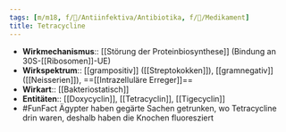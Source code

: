 ```yaml
---
tags: [m/m18, f/🦠/Antiinfektiva/Antibiotika, f/💊/Medikament]
title: Tetracycline
---
```

- **Wirkmechanismus**:: [[Störung der Proteinbiosynthese]] (Bindung an 30S-[[Ribosomen]]-UE)
- **Wirkspektrum**:: [[grampositiv]] ([[Streptokokken]]), [[gramnegativ]] ([[Neisserien]]), ==[[Intrazelluläre Erreger]]==
- **Wirkart**:: [[Bakteriostatisch]]
- **Entitäten**:: [[Doxycyclin]], [[Tetracyclin]], [[Tigecyclin]]
- #FunFact Ägypter haben gegärte Sachen getrunken, wo Tetracycline drin waren, deshalb haben die Knochen fluoresziert
